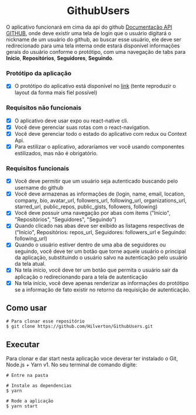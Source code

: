<h1 align='center'>GithubUsers</h1>

O aplicativo funcionará em cima da api do github [Documentação API GITHUB](https://developer.github.com/v3/ 'Api Github'), onde deve existir uma tela de login que o usuário digitará o nickname de um usuário do github, ao buscar esse usuário, ele deve ser redirecionado para uma tela interna onde estará disponível informações gerais do usuário conforme o protótipo, com uma navegação de tabs para **Início**, **Repositórios**, **Seguidores**, **Seguindo**.

### Protótipo da aplicação

- [x] O protótipo do aplicativo está disponível no [link](https://xd.adobe.com/view/1798f30c-7746-444c-bffa-91b29835eef5-42cb/ 'Protótipo') (tente reproduzir o layout da forma mais fiel possível)

### Requisitos não funcionais

- [x] O aplicativo deve usar expo ou react-native cli.
- [x] Você deve gerenciar suas rotas com o react-navigation.
- [x] Você deve gerenciar todo o estado do aplicativo com redux ou Context Api.
- [x] Para estilizar o aplicativo, adoraríamos ver você usando componentes estilizados, mas não é obrigatório.

### Requisitos funcionais

- [x] Você deve permitir que um usuário seja autenticado buscando pelo username do github
- [x] Você deve armazenas as informações de (login, name, email, location, company, bio, avatar_url, followers_url, following_url, organizations_url, starred_url, public_repos, public_gists, followers, following)
- [x] Você deve possuir uma navegação por abas com items ("Início", "Repositórios", "Seguidores", "Seguindo")
- [x] Quando clicado nas abas deve ser exibido as listagens respectivas de ("Início", Repositórios: repos_url, Seguidores: followers_url e Seguindo: following_url)
- [x] Quando o usuário estiver dentro de uma aba de seguidores ou seguindo, você deve ter um botão que torne aquele usuário o principal da aplicação, substituindo o usuário salvo na autenticação pelo usuário da tela atual.
- [x] Na tela início, você deve ter um botão que permita o usuário sair da aplicação o redirecionando para a tela de autenticação
- [x] Na tela início, você deve apenas renderizar as informações do protótipo se a informação de fato existir no retorno da requisição de autenticação.

## Como usar

```
# Para clonar esse repositório
$ git clone https://github.com/Hilverton/GithubUsers.git
```

## Executar

Para clonar e dar start nesta aplicação voce deverar ter instalado o Git, Node.js + Yarn v1. No seu terminal de comando digite:

```
# Entre na pasta

# Instale as dependencias
$ yarn

# Rode a aplicação
$ yarn start
```

